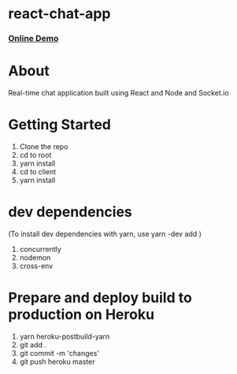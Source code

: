 # react-chat-app

### [Online Demo](https://borde-react-chat-app.herokuapp.com/)

# About
Real-time chat application built using React and Node and Socket.io


# Getting Started
1. Clone the repo
2. cd to root
3. yarn install
4. cd to client
5. yarn install


# dev dependencies
(To install dev dependencies with yarn, use yarn -dev add <dependency>)
1. concurrently
2. nodemon
3. cross-env


# Prepare and deploy build to production on Heroku
1. yarn heroku-postbuild-yarn
2. git add .
3. git commit -m 'changes'
4. git push heroku master